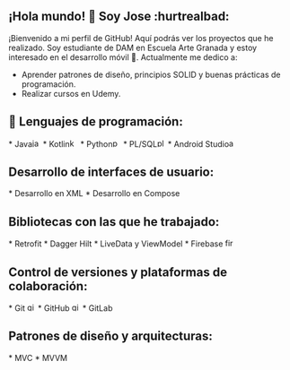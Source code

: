 <!-- En tu encabezado -->
<link rel="stylesheet" href="https://cdn.jsdelivr.net/gh/devicons/devicon@latest/devicon.min.css">

<!-- En tu cuerpo -->
## ¡Hola mundo! :wave: Soy Jose :hurtrealbad:
¡Bienvenido a mi perfil de GitHub! Aquí podrás ver los proyectos que he realizado. Soy estudiante de DAM en Escuela Arte Granada y estoy interesado en el desarrollo móvil :iphone:. Actualmente me dedico a:
- Aprender patrones de diseño, principios SOLID y buenas prácticas de programación.
- Realizar cursos en Udemy.

## :hammer: Lenguajes de programación:
<p align="left">
  * Java<img src='https://cdn.jsdelivr.net/gh/devicons/devicon/icons/java/java-original.svg' alt="java" width="15" height="15">
  * Kotlin<img src='https://cdn.jsdelivr.net/gh/devicons/devicon/icons/kotlin/kotlin-original.svg' alt="kotlin" width="15" height="15">
  * Python<img src='https://cdn.jsdelivr.net/gh/devicons/devicon/icons/python/python-original.svg' alt="python" width="15" height="15">
  * PL/SQL<img src='https://upload.wikimedia.org/wikipedia/fr/thumb/6/68/Oracle_SQL_Developer_logo.svg/1200px-Oracle_SQL_Developer_logo.svg.png' alt="pl/sql" width="15" height="15">
  * Android Studio<img src='https://cdn.jsdelivr.net/gh/devicons/devicon/icons/android/android-original.svg' alt="android" width="15" height="15">
</p>

## Desarrollo de interfaces de usuario:
<p align="left">
  * Desarrollo en XML
  * Desarrollo en Compose
</p>

## Bibliotecas con las que he trabajado:
<p align="left">
  * Retrofit
  * Dagger Hilt
  * LiveData y ViewModel
  * Firebase <img src='https://cdn.jsdelivr.net/gh/devicons/devicon/icons/firebase/firebase-plain.svg' alt="firebase" width="15" height="15">
</p>

## Control de versiones y plataformas de colaboración:
<p align="left">
  * Git <img src='https://cdn.jsdelivr.net/gh/devicons/devicon/icons/git/git-original.svg' alt="git" width="15" height="15">
  * GitHub <img src='https://cdn.jsdelivr.net/gh/devicons/devicon/icons/github/github-original.svg' alt="github" width="15" height="15">
  * GitLab
</p>

## Patrones de diseño y arquitecturas:
<p align="left">
  * MVC
  * MVVM
</p>

  




